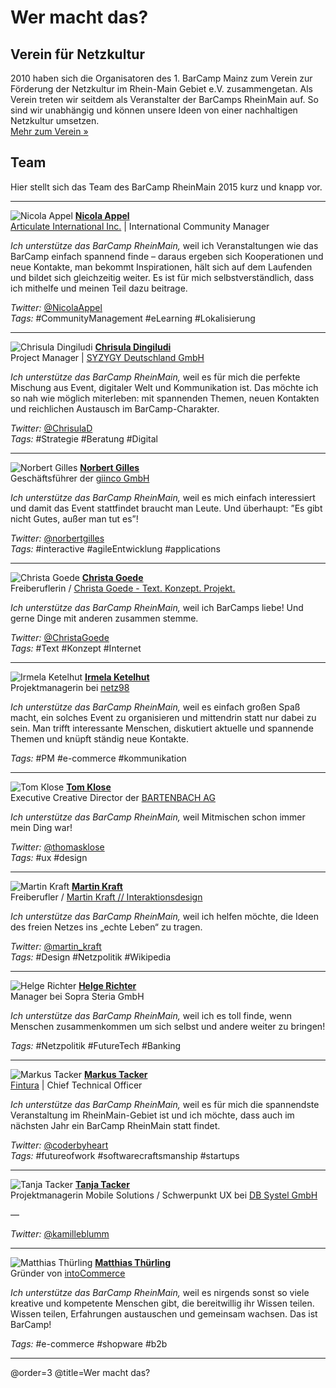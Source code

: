 # Wer macht das?

## Verein für Netzkultur

2010 haben sich die Organisatoren des 1. BarCamp Mainz zum Verein zur Förderung der Netzkultur im Rhein-Main Gebiet e.V. zusammengetan. Als Verein treten wir seitdem als Veranstalter der BarCamps RheinMain auf. So sind wir unabhängig und können unsere Ideen von einer nachhaltigen Netzkultur umsetzen.  
[Mehr zum Verein »](http://netzkultur-rheinmain.de/)

## Team

Hier stellt sich das Team des BarCamp RheinMain 2015 kurz und knapp vor.

----

![Nicola Appel](./Team/img/nicola.jpg)
**[Nicola Appel](https://www.xing.com/profiles/Nicola_Appel)**  
[Articulate International Inc.](https://de.articulate.com/) | International Community Manager

*Ich unterstütze das BarCamp RheinMain,* weil ich Veranstaltungen wie das BarCamp einfach spannend finde – daraus ergeben sich Kooperationen und neue Kontakte, man bekommt Inspirationen, hält sich auf dem Laufenden und bildet sich gleichzeitig weiter. Es ist für mich selbstverständlich, dass ich mithelfe und meinen Teil dazu beitrage.

*Twitter:* [@NicolaAppel](https://www.twitter.com/NicolaAppel)  
*Tags:* #CommunityManagement #eLearning #Lokalisierung

----

![Chrisula Dingiludi](./Team/img/chrisula.jpg)
**[Chrisula Dingiludi](https://www.xing.com/profiles/Chrisula_Dingiludi)**  
Project Manager | [SYZYGY Deutschland GmbH](http://www.syzygy.de)

*Ich unterstütze das BarCamp RheinMain,* weil es für mich die perfekte Mischung aus Event, digitaler Welt und Kommunikation ist. Das möchte ich so nah wie möglich miterleben: mit spannenden Themen, neuen Kontakten und reichlichen Austausch im BarCamp-Charakter.

*Twitter:* [@ChrisulaD](http://twitter.com/ChrisulaD)  
*Tags:* #Strategie #Beratung #Digital

----

![Norbert Gilles](./Team/img/norbert.jpg)
**[Norbert Gilles](https://www.xing.com/profile/norbertgilles)**  
Geschäftsführer der [giinco GmbH](http://giinco.de/)

*Ich unterstütze das BarCamp RheinMain,* weil es mich einfach interessiert und damit das Event stattfindet braucht man Leute. Und überhaupt: ”Es gibt nicht Gutes, außer man tut es”!

*Twitter:* [@norbertgilles](https://www.twitter.com/norbertgilles)  
*Tags:* #interactive #agileEntwicklung #applications

----

![Christa Goede](./Team/img/christa.jpg)
**[Christa Goede](http://www.xing.com/profile/Christa_Goede)**  
Freiberuflerin / [Christa Goede - Text. Konzept. Projekt.](http://www.christagoede.de/)

*Ich unterstütze das BarCamp RheinMain,* weil ich BarCamps liebe! Und gerne Dinge mit anderen zusammen stemme.

*Twitter:* [@ChristaGoede](http://twitter.com/ChristaGoede)  
*Tags:* #Text #Konzept #Internet

----

![Irmela Ketelhut](./Team/img/irmela.jpg)
**[Irmela Ketelhut](https://www.xing.com/profile/Irmela_Ketelhut)**  
Projektmanagerin bei [netz98](http://netz98.de)

*Ich unterstütze das BarCamp RheinMain,* weil es einfach großen Spaß macht, ein solches Event zu organisieren und mittendrin statt nur dabei zu sein. Man trifft interessante Menschen, diskutiert aktuelle und spannende Themen und knüpft ständig neue Kontakte.

*Tags:* #PM #e-commerce #kommunikation

----

![Tom Klose](./Team/img/tom.jpg)
**[Tom Klose](https://www.xing.com/profile/Thomas_Klose)**  
Executive Creative Director der [BARTENBACH AG](http://www.bartenbach.de/)

*Ich unterstütze das BarCamp RheinMain,* weil Mitmischen schon immer mein Ding war!

*Twitter:* [@thomasklose](https://www.twitter.com/thomasklose)  
*Tags:* #ux #design

----

![Martin Kraft](./Team/img/martin.jpg)
**[Martin Kraft](https://www.xing.com/profile/Martin_Kraft)**  
Freiberufler / [Martin Kraft // Interaktionsdesign](http://www.martinkraft.com/)

*Ich unterstütze das BarCamp RheinMain,* weil ich helfen möchte, die Ideen des freien Netzes ins „echte Leben“ zu tragen.

*Twitter:* [@martin_kraft](https://www.twitter.com/martin_kraft)  
*Tags:* #Design #Netzpolitik #Wikipedia

----

![Helge Richter](./Team/img/helge.jpg)
**[Helge Richter](https://www.xing.com/profile/Helge_Richter)**  
Manager bei Sopra Steria GmbH

*Ich unterstütze das BarCamp RheinMain,* weil ich es toll finde, wenn Menschen zusammenkommen um sich selbst und andere weiter zu bringen!

*Tags:* #Netzpolitik #FutureTech #Banking

----

![Markus Tacker](./Team/img/markus.jpg)
**[Markus Tacker](http://cto.hiv/)**  
[Fintura](https://fintura.de/) | Chief Technical Officer

*Ich unterstütze das BarCamp RheinMain,* weil es für mich die spannendste Veranstaltung im RheinMain-Gebiet ist und ich möchte, dass auch im nächsten Jahr ein BarCamp RheinMain statt findet.

*Twitter:* [@coderbyheart](https://twitter.com/coderbyheart)  
*Tags:* #futureofwork #softwarecraftsmanship #startups

----

![Tanja Tacker](./Team/img/tanja.jpg)
**[Tanja Tacker](https://www.xing.com/profile/Tanja_Tacker)**  
Projektmanagerin Mobile Solutions / Schwerpunkt UX bei [DB Systel GmbH](https://www.dbsystel.de/)

—

*Twitter:* [@kamilleblumm](https://www.twitter.com/kamilleblumm)

----

![Matthias Thürling](./Team/img/matthias.jpg)
**[Matthias Thürling](https://www.xing.com/profile/MATTHIAS_THUeRLING)**  
Gründer von [intoCommerce](http://www.into-commerce.de/)

*Ich unterstütze das BarCamp RheinMain,* weil es nirgends sonst so viele kreative und kompetente Menschen gibt, die bereitwillig ihr Wissen teilen. Wissen teilen, Erfahrungen austauschen und gemeinsam wachsen. Das ist BarCamp!

*Tags:* #e-commerce #shopware #b2b

----
@order=3
@title=Wer macht das?

